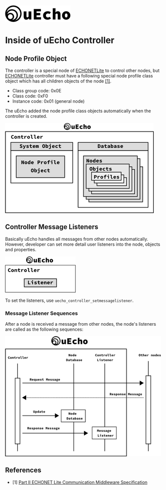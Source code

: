 ![logo](img/uecho_logo.png)

# Inside of uEcho Controller

## Node Profile Object

The controller is a special node of [ECHONETLite][enet] to control other nodes, but [ECHONETLite][enet] controller must have a following special node profile class object which has all children objects of the node [\[1\]][enet-spec].

- Class group code: 0x0E
- Class code: 0xF0
- Instance code: 0x01 (general node)

The uEcho added the node profile class objects automatically when the controller is created.

![Controller Objects](img/uecho_controller_object.png)

## Controller Message Listeners

Basically uEcho handles all messages from other nodes automatically. However, developer can set more detail user listeners into the node, objects and properties.

![Controller Listeners](img/uecho_controller_listeners.png)

To set the listeners, use `uecho_controller_setmessagelistener`.

### Message Listener Sequences

After a node is received a message from other nodes, the node's listeners are called as the following sequences:

![Controller Observers](img/uecho_controller_msg_listener.png)

## References

- \[1\] [Part II ECHONET Lite Communication Middleware Specification][enet-spec]

[enet]:http://echonet.jp/english/
[enet-spec]:http://www.echonet.gr.jp/english/spec/index.htm
